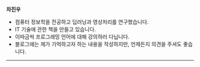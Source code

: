 
**차진우**

- 컴퓨터 정보학을 전공하고 딥러닝과 영상처리를 연구했습니다. 
- IT 기술에 관한 책을 만들고 있습니다.
-  이따금씩 프로그래밍 언어에 대해 강의하러 다닙니다.
- 블로그에는 제가 기억하고자 하는 내용을 작성하지만, 언제든지 의견을 주셔도 좋습니다.

---

